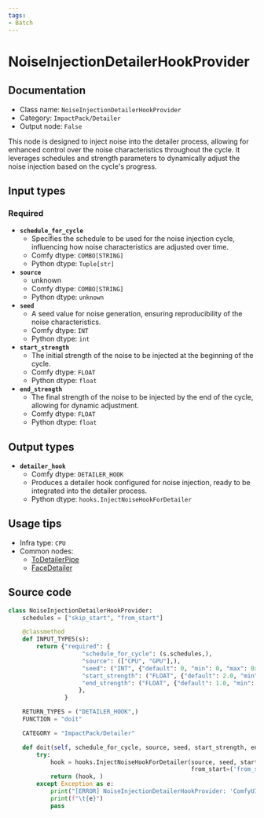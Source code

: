 ```yaml
---
tags:
- Batch
---
```


# NoiseInjectionDetailerHookProvider
## Documentation
- Class name: `NoiseInjectionDetailerHookProvider`
- Category: `ImpactPack/Detailer`
- Output node: `False`

This node is designed to inject noise into the detailer process, allowing for enhanced control over the noise characteristics throughout the cycle. It leverages schedules and strength parameters to dynamically adjust the noise injection based on the cycle's progress.
## Input types
### Required
- **`schedule_for_cycle`**
    - Specifies the schedule to be used for the noise injection cycle, influencing how noise characteristics are adjusted over time.
    - Comfy dtype: `COMBO[STRING]`
    - Python dtype: `Tuple[str]`
- **`source`**
    - unknown
    - Comfy dtype: `COMBO[STRING]`
    - Python dtype: `unknown`
- **`seed`**
    - A seed value for noise generation, ensuring reproducibility of the noise characteristics.
    - Comfy dtype: `INT`
    - Python dtype: `int`
- **`start_strength`**
    - The initial strength of the noise to be injected at the beginning of the cycle.
    - Comfy dtype: `FLOAT`
    - Python dtype: `float`
- **`end_strength`**
    - The final strength of the noise to be injected by the end of the cycle, allowing for dynamic adjustment.
    - Comfy dtype: `FLOAT`
    - Python dtype: `float`
## Output types
- **`detailer_hook`**
    - Comfy dtype: `DETAILER_HOOK`
    - Produces a detailer hook configured for noise injection, ready to be integrated into the detailer process.
    - Python dtype: `hooks.InjectNoiseHookForDetailer`
## Usage tips
- Infra type: `CPU`
- Common nodes:
    - [ToDetailerPipe](../../ComfyUI-Impact-Pack/Nodes/ToDetailerPipe.md)
    - [FaceDetailer](../../ComfyUI-Impact-Pack/Nodes/FaceDetailer.md)



## Source code
```python
class NoiseInjectionDetailerHookProvider:
    schedules = ["skip_start", "from_start"]

    @classmethod
    def INPUT_TYPES(s):
        return {"required": {
                     "schedule_for_cycle": (s.schedules,),
                     "source": (["CPU", "GPU"],),
                     "seed": ("INT", {"default": 0, "min": 0, "max": 0xffffffffffffffff}),
                     "start_strength": ("FLOAT", {"default": 2.0, "min": 0.0, "max": 200.0, "step": 0.01}),
                     "end_strength": ("FLOAT", {"default": 1.0, "min": 0.0, "max": 200.0, "step": 0.01}),
                    },
                }

    RETURN_TYPES = ("DETAILER_HOOK",)
    FUNCTION = "doit"

    CATEGORY = "ImpactPack/Detailer"

    def doit(self, schedule_for_cycle, source, seed, start_strength, end_strength):
        try:
            hook = hooks.InjectNoiseHookForDetailer(source, seed, start_strength, end_strength,
                                                    from_start=('from_start' in schedule_for_cycle))
            return (hook, )
        except Exception as e:
            print("[ERROR] NoiseInjectionDetailerHookProvider: 'ComfyUI Noise' custom node isn't installed. You must install 'BlenderNeko/ComfyUI Noise' extension to use this node.")
            print(f"\t{e}")
            pass

```
